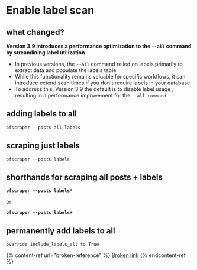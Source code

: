 # Enable label scan

## **what changed?**

**Version 3.9 introduces a performance optimization to the `--all` command by streamlining label utilization**

* In previous versions, the `--all` command relied on labels primarily to extract data and populate the labels table
* While this functionality remains valuable for specific workflows, it can introduce extend scan times  if you don't require labels in your database
* To address this, Version 3.9 the default is to disable label usage , resulting in a performance improvement for the `--all command`

## adding labels to all

```
ofscraper --posts all,labels
```

## scraping just labels

```
ofscraper --posts labels
```

## shorthands for scraping all posts + labels

<pre><code><strong>ofscraper --posts labels*
</strong></code></pre>

or&#x20;

<pre><code><strong>ofscraper --posts labels+
</strong></code></pre>

## permanently add labels to all

```
override include_labels_all to True
```

{% content-ref url="broken-reference" %}
[Broken link](broken-reference)
{% endcontent-ref %}
